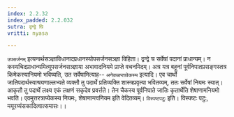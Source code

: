 ```yaml
---
index: 2.2.32
index_padded: 2.2.032
sutra: द्वन्द्वे घि
vritti: nyasa

---
```

`उपसर्जनम्` इत्यन्वर्थसञ्ज्ञाविधानादप्रधानस्योपसर्जनसञ्ज्ञा विहिता। द्वन्द्वे च सर्वेषां पदानां प्राधान्यम्। न कस्यचिदप्राधान्यमित्युपसर्जनसञ्ज्ञाया अभावादनियमे प्राप्ते वचनमिदम्। अत्र यत्र बहूनां पूर्वनिपातप्रसङ्गस्तत्र किमेकस्यानियमो भविष्यति, उत सर्वेषामित्याह-- `अनेकप्राप्तावेकस्य` इत्यादि। एव चार्थो जातिपदार्थस्याश्रयणाल्लभ्यते व्यक्तौ तु पदार्थे प्रतिव्यक्ति शास्त्रप्रवृत्या भवितव्यम्, ततः सर्वेषां नियमः स्यात्। आकृतौ तु पदार्थे लक्ष्य एकं लक्षणं सकृदेव प्रवर्त्तते। तेन चैकस्य पूर्वनिपाते जातिः कृतार्थेति शेषाणामनियमो भवति। एवमुत्तरत्राप्येकस्य नियमः, शेषाणान्त्वनियम इति वेदितव्यम्। `विस्पष्टपटुः` इति। विस्पष्टः पटुः, मयूरव्यंसकादित्वात्समासः।।